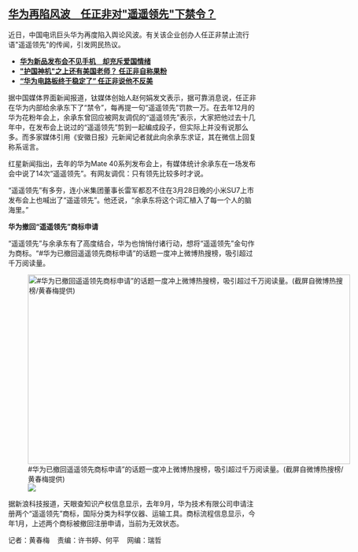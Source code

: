 <!--1712070420000-->
[华为再陷风波　任正非对"遥遥领先"下禁令？](https://www.rfa.org/mandarin/yataibaodao/meiti/hcm2-04022024074246.html)
------

<p>近日，中国电讯巨头华为再度陷入舆论风波。有关该企业创办人任正非禁止流行语"遥遥领先"的传闻，引发网民热议。</p><ul><li><strong><span class="result-title"><a class="state-published" href="https://www.rfa.org/mandarin/yataibaodao/jingmao/hcm2-09252023101926.html">华为新品发布会不见手机　却充斥爱国情绪</a></span></strong></li><li><strong><span class="result-title"> <a class="state-published" href="https://www.rfa.org/mandarin/yataibaodao/junshiwaijiao/hx1-09202023090850.html">"护国神机"之上还有美国老师？ 任正非自称果粉</a> </span></strong></li><li><span class="result-title"> <a class="state-published" href="https://www.rfa.org/mandarin/Xinwen/4-03182023113143.html"><strong>“华为电路板终于稳定了” 任正非说他不反美</strong></a> </span></li></ul><p>据中国媒体界面新闻报道，钛媒体创始人赵何娟发文表示，据可靠消息说，任正非在华为内部给余承东下了“禁令”，每再提一句“遥遥领先”罚款一万。在去年12月的华为花粉年会上，余承东曾回应被网友调侃的“遥遥领先”表示，大家把他过去十几年中，在发布会上说过的“遥遥领先”剪到一起编成段子，但实际上并没有说那么多。而多家媒体引用《安徽日报》元新闻记者就此向余承东求证，其在微信上回复称系谣言。</p><p>红星新闻指出，去年的华为Mate 40系列发布会上，有媒体统计余承东在一场发布会中说了14次“遥遥领先”。有网友调侃：只有领先比较多时才说。</p><p>“遥遥领先”有多夯，连小米集团董事长雷军都忍不住在3月28日晚的小米SU7上市发布会上也喊出了“遥遥领先”。他还说，“余承东将这个词汇植入了每一个人的脑海里。”</p><p><strong>华为撤回“遥遥领先”商标申请</strong></p><p>“遥遥领先”与余承东有了高度结合，华为也悄悄付诸行动，想将“遥遥领先”金句作为商标。“#华为已撤回遥遥领先商标申请”的话题一度冲上微博热搜榜，吸引超过千万阅读量。</p><p><figure class="image-richtext image-inline captioned" style="width:655px;"><img alt="#华为已撤回遥遥领先商标申请”的话题一度冲上微博热搜榜，吸引超过千万阅读量。(截屏自微博热搜榜/黄春梅提供)" height="385" src="https://www.rfa.org/mandarin/yataibaodao/meiti/hcm2-04022024074246.html/83ef70ba64a492b7-5fae535a.png/@@images/95641a74-7485-41f3-8c90-f848b2475abd.png" title="華為撤銷 微博.png" width="655"/><figcaption class="image-caption">#华为已撤回遥遥领先商标申请”的话题一度冲上微博热搜榜，吸引超过千万阅读量。(截屏自微博热搜榜/黄春梅提供)</figcaption><small></small><div id="zoomattribute"><a data-caption="#华为已撤回遥遥领先商标申请”的话题一度冲上微博热搜榜，吸引超过千万阅读量。(截屏自微博热搜榜/黄春梅提供)" data-fancybox="" href="https://www.rfa.org/mandarin/yataibaodao/meiti/hcm2-04022024074246.html/83ef70ba64a492b7-5fae535a.png" id="single_image" title="#华为已撤回遥遥领先商标申请”的话题一度冲上微博热搜榜，吸引超过千万阅读量。(截屏自微博热搜榜/黄春梅提供)"><img src="/++plone++rfa-resources/img/icon-zoom.png"/></a></div></figure></p><p>据新浪科技报道，天眼查知识产权信息显示，去年9月，华为技术有限公司申请注册两个“遥遥领先”商标，国际分类为科学仪器、运输工具。商标流程信息显示，今年1月，上述两个商标被撤回注册申请，当前为无效状态。</p><p>记者：黄春梅    责编：许书婷、何平    网编：瑞哲</p>
